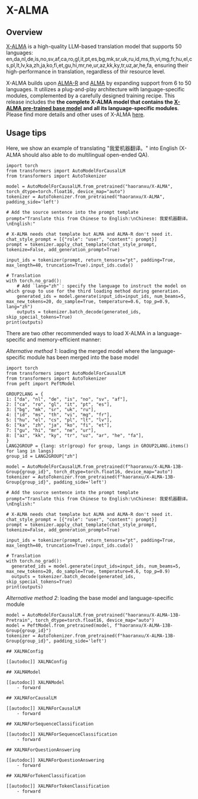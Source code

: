 <!--Copyright 2022 The HuggingFace Team. All rights reserved.

Licensed under the Apache License, Version 2.0 (the "License"); you may not use this file except in compliance with
the License. You may obtain a copy of the License at

http://www.apache.org/licenses/LICENSE-2.0

Unless required by applicable law or agreed to in writing, software distributed under the License is distributed on
an "AS IS" BASIS, WITHOUT WARRANTIES OR CONDITIONS OF ANY KIND, either express or implied. See the License for the
specific language governing permissions and limitations under the License.

⚠️ Note that this file is in Markdown but contain specific syntax for our doc-builder (similar to MDX) that may not be
rendered properly in your Markdown viewer.

-->

# X-ALMA

## Overview

[X-ALMA](https://arxiv.org/pdf/2410.03115) is a high-quality LLM-based translation model that supports 50 languages: en,da,nl,de,is,no,sv,af,ca,ro,gl,it,pt,es,bg,mk,sr,uk,ru,id,ms,th,vi,mg,fr,hu,el,cs,pl,lt,lv,ka,zh,ja,ko,fi,et,gu,hi,mr,ne,ur,az,kk,ky,tr,uz,ar,he,fa, ensuring their high-performance in translation, regardless of thir resource level.

X-ALMA builds upon [ALMA-R](https://arxiv.org/pdf/2401.08417) and [ALMA](https://arxiv.org/abs/2309.11674) by expanding support from 6 to 50 languages. It utilizes a plug-and-play architecture with language-specific modules, complemented by a carefully designed training recipe. This release includes the **the complete X-ALMA model that contains the [X-ALMA pre-trained base model](https://huggingface.co/haoranxu/X-ALMA-13B-Pretrain) and all its language-specific modules**. Please find more details and other uses of X-ALMA [here](https://github.com/fe1ixxu/ALMA).


## Usage tips

Here, we show an example of translating "我爱机器翻译。" into English (X-ALMA should also able to do multilingual open-ended QA).

```
import torch
from transformers import AutoModelForCausalLM
from transformers import AutoTokenizer

model = AutoModelForCausalLM.from_pretrained("haoranxu/X-ALMA", torch_dtype=torch.float16, device_map="auto")
tokenizer = AutoTokenizer.from_pretrained("haoranxu/X-ALMA", padding_side='left')

# Add the source sentence into the prompt template
prompt="Translate this from Chinese to English:\nChinese: 我爱机器翻译。\nEnglish:"

# X-ALMA needs chat template but ALMA and ALMA-R don't need it.
chat_style_prompt = [{"role": "user", "content": prompt}]
prompt = tokenizer.apply_chat_template(chat_style_prompt, tokenize=False, add_generation_prompt=True)

input_ids = tokenizer(prompt, return_tensors="pt", padding=True, max_length=40, truncation=True).input_ids.cuda()

# Translation
with torch.no_grad():
    # Add `lang="zh"`: specify the language to instruct the model on which group to use for the third loading method during generation.
    generated_ids = model.generate(input_ids=input_ids, num_beams=5, max_new_tokens=20, do_sample=True, temperature=0.6, top_p=0.9, lang="zh")
    outputs = tokenizer.batch_decode(generated_ids, skip_special_tokens=True)
print(outputs)
```

There are two other recommended ways to load X-ALMA in a language-specific and memory-efficient manner:

*Alternative method 1*: loading the merged model where the language-specific module has been merged into the base model
```
import torch
from transformers import AutoModelForCausalLM
from transformers import AutoTokenizer
from peft import PeftModel

GROUP2LANG = {
1: ["da", "nl", "de", "is", "no", "sv", "af"],
2: ["ca", "ro", "gl", "it", "pt", "es"],
3: ["bg", "mk", "sr", "uk", "ru"],
4: ["id", "ms", "th", "vi", "mg", "fr"],
5: ["hu", "el", "cs", "pl", "lt", "lv"],
6: ["ka", "zh", "ja", "ko", "fi", "et"],
7: ["gu", "hi", "mr", "ne", "ur"],
8: ["az", "kk", "ky", "tr", "uz", "ar", "he", "fa"],
}
LANG2GROUP = {lang: str(group) for group, langs in GROUP2LANG.items() for lang in langs}
group_id = LANG2GROUP["zh"]

model = AutoModelForCausalLM.from_pretrained(f"haoranxu/X-ALMA-13B-Group{group_id}", torch_dtype=torch.float16, device_map="auto")
tokenizer = AutoTokenizer.from_pretrained(f"haoranxu/X-ALMA-13B-Group{group_id}", padding_side='left')

# Add the source sentence into the prompt template
prompt="Translate this from Chinese to English:\nChinese: 我爱机器翻译。\nEnglish:"

# X-ALMA needs chat template but ALMA and ALMA-R don't need it.
chat_style_prompt = [{"role": "user", "content": prompt}]
prompt = tokenizer.apply_chat_template(chat_style_prompt, tokenize=False, add_generation_prompt=True)

input_ids = tokenizer(prompt, return_tensors="pt", padding=True, max_length=40, truncation=True).input_ids.cuda()

# Translation
with torch.no_grad():
  generated_ids = model.generate(input_ids=input_ids, num_beams=5, max_new_tokens=20, do_sample=True, temperature=0.6, top_p=0.9)
  outputs = tokenizer.batch_decode(generated_ids, skip_special_tokens=True)
print(outputs)
```

*Alternative method 2*: loading the base model and language-specific module
```
model = AutoModelForCausalLM.from_pretrained("haoranxu/X-ALMA-13B-Pretrain", torch_dtype=torch.float16, device_map="auto")
model = PeftModel.from_pretrained(model, f"haoranxu/X-ALMA-13B-Group{group_id}")
tokenizer = AutoTokenizer.from_pretrained(f"haoranxu/X-ALMA-13B-Group{group_id}", padding_side='left')

## XALMAConfig

[[autodoc]] XALMAConfig

## XALMAModel

[[autodoc]] XALMAModel
    - forward

## XALMAForCausalLM

[[autodoc]] XALMAForCausalLM
    - forward

## XALMAForSequenceClassification

[[autodoc]] XALMAForSequenceClassification
    - forward

## XALMAForQuestionAnswering

[[autodoc]] XALMAForQuestionAnswering
    - forward

## XALMAForTokenClassification

[[autodoc]] XALMAForTokenClassification
    - forward
